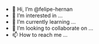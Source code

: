 - 👋 Hi, I’m @felipe-hernan
- 👀 I’m interested in ...
- 🌱 I’m currently learning ...
- 💞️ I’m looking to collaborate on ...
- 📫 How to reach me ...

<!---
felipe-hernan/felipe-hernan is a ✨ special ✨ repository because its `README.md` (this file) appears on your GitHub profile.
You can click the Preview link to take a look at your changes.
--->
